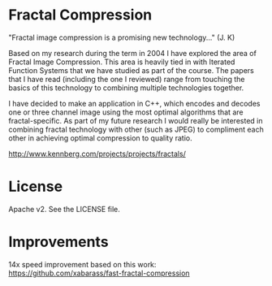 Fractal Compression
======================

"Fractal image compression is a promising new technology..." (J. K)

Based on my research during the term in 2004 I have explored the area of Fractal Image Compression. This area is heavily tied in with Iterated Function Systems that we have studied as part of the course. The papers that I have read (including the one I reviewed) range from touching the basics of this technology to combining multiple technologies together.

I have decided to make an application in C++, which encodes and decodes one or three channel image using the most optimal algorithms that are fractal-specific. As part of my future research I would really be interested in combining fractal technology with other (such as JPEG) to compliment each other in achieving optimal compression to quality ratio.

http://www.kennberg.com/projects/projects/fractals/

License
======================
Apache v2. See the LICENSE file.

Improvements
======================
14x speed improvement based on this work:
https://github.com/xabarass/fast-fractal-compression

